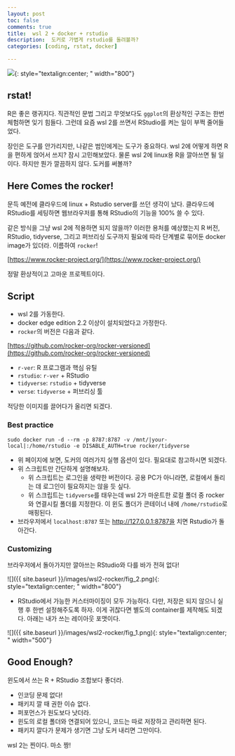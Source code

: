 ```yaml
---
layout: post
toc: false
comments: true
title:  wsl 2 + docker + rstudio 
description:  도커로 가볍게 rstudio를 돌려볼까? 
categories: [coding, rstat, docker]

---
```


![](https://www.codemotion.com/magazine/wp-content/uploads/2020/01/31518965950_460ff828ba_b_2f62655c94d0d2f5d51a75899b6f9280_2000-896x504.jpg){: style="textalign:center; " width="800"}


## rstat! 

R은 좋은 랭귀지다. 직관적인 문법 그리고 무엇보다도 `ggplot`의 환상적인 구조는 한번 체험하면 잊기 힘들다. 그런데 요즘 wsl 2를 쓰면서 RStudio를 켜는 일이 부쩍 줄어들었다. 

장인은 도구를 안가리지만, 나같은 범인에게는 도구가 중요하다. wsl 2에 어떻게 하면 R을 편하게 얹어서 쓰지? 잠시 고민해보았다. 
물론 wsl 2에 linux용 R을 깔아쓰면 될 일이다. 하지만 뭔가 깔끔하지 않다. 도커를 써볼까? 

## Here Comes the rocker! 

문득 예전에 클라우드에 linux + Rstudio server를 쓰던 생각이 났다. 클라우드에 RStudio를 세팅하면 웹브라우저를 통해 RStudio의 기능을 100% 쓸 수 있다. 

같은 방식을 그냥 wsl 2에 적용하면 되지 않을까? 이러한 용처를 예상했는지 R 버전, RStudio, tidyverse, 그리고 퍼브리싱 도구까지 필요에 따라 단계별로 묶어둔 docker image가 있더라. 이름하여 `rocker`!

[https://www.rocker-project.org/](https://www.rocker-project.org/)

정말 환상적이고 고마운 프로젝트이다. 

## Script 

- wsl 2를 가동한다. 
- docker edge edition 2.2 이상이 설치되었다고 가정한다. 
- `rocker`의 버전은 다음과 같다. 

[https://github.com/rocker-org/rocker-versioned](https://github.com/rocker-org/rocker-versioned)

- `r-ver`: R 프로그램과 핵심 유틸 
- `rstudio`: `r-ver` + RStudio 
- `tidyverse`: `rstudio` + tidyverse 
- `verse`: `tidyverse` + 퍼브리싱 툴 

적당한 이미지를 끌어다가 올리면 되겠다. 

### Best practice 

```shell
sudo docker run -d --rm -p 8787:8787 -v /mnt/|your-local|:/home/rstudio -e DISABLE_AUTH=true rocker/tidyverse
```

- 위 페이지에 보면, 도커의 여러가지 실행 옵션이 있다. 필요대로 참고하시면 되겠다. 
- 위 스크립트만 간단하게 설명해보자. 
    - 위 스크립트는 로그인을 생략한 버전이다. 공용 PC가 아니라면, 로컬에서 돌리는 데 로그인이 필요하지는 않을 듯 싶다. 
    - 위 스크립트는 `tidyverse`를 태우는데 wsl 2가 마운트한 로컬 폴더 중 rocker와 연결시킬 폴더를 지정한다. 이 윈도 폴더가 콘테이너 내에 `/home/rstudio`로 매핑된다. 
- 브라우저에서 `localhost:8787` 또는 http://127.0.0.1:8787을 치면 Rstudio가 돌아간다. 

### Customizing 

브라우저에서 돌아가지만 깔아쓰는 RStudio와 다를 바가 전혀 없다! 

![]({{ site.baseurl }}/images/wsl2-rocker/fig_2.png){: style="textalign:center; " width="800"}

- RStudio에서 가능한 커스터마이징이 모두 가능하다. 다만, 저장은 되지 않으니 실행 후 한번 설정해주도록 하자. 이게 귀찮다면 별도의 container를 제작해도 되겠다. 아래는 내가 쓰는 레이아웃 포맷이다. 

![]({{ site.baseurl }}/images/wsl2-rocker/fig_1.png){: style="textalign:center; " width="500"}

## Good Enough? 

윈도에서 쓰는 R + RStudio 조합보다 좋더라. 

- 인코딩 문제 없다! 
- 패키지 깔 때 권한 이슈 없다. 
- 퍼포먼스가 원도보다 낫더라. 
- 윈도의 로컬 폴더와 연결되어 있으니, 코드는 따로 저장하고 관리하면 된다.
- 패키지 깔다가 문제가 생기면 그냥 도커 내리면 그만이다.  

wsl 2는 찐이다. 마소 짱! 
<!--stackedit_data:
eyJoaXN0b3J5IjpbMTEzNzQ5MzE5NywxODg4NzE3OTYxLC0yND
M5MDIyODQsOTY1OTM2MzQ5LC0yNjkwNDkxODQsMTYyMDY4MzE3
MCw3OTQ5MTY0NzgsLTE2ODU5MjA2NTQsLTE1NDc0MTA3NjAsMT
I2MDg4MDc2Nl19
-->